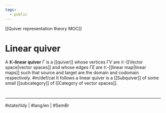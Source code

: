 ```yaml
---
tags:
  - public
---
```

[[Quiver representation theory MOC]]
# Linear quiver

A **$\mathbb{K}$-linear quiver** $\Gamma$ is a [[quiver]] whose vertices $\Gamma V$ are $\mathbb{K}$-[[Vector space|vector spaces]]
and whose edges $\Gamma E$ are $\mathbb{K}$-[[linear map|linear maps]] such that source and target are the domain and codomain respectively. #m/def/cat 
It follows a linear quiver is a [[Subquiver]] of some small [[subcategory]] of [[Category of vector spaces]].

#
---
#state/tidy | #lang/en | #SemBr
